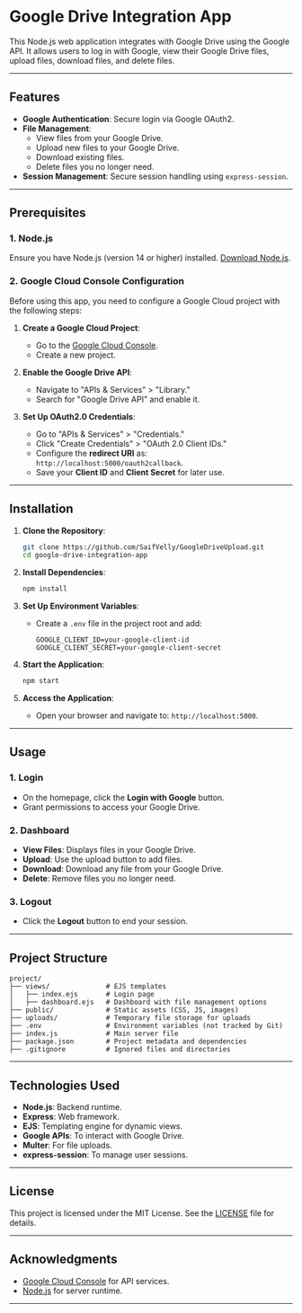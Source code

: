 # Google Drive Integration App

This Node.js web application integrates with Google Drive using the Google API. It allows users to log in with Google, view their Google Drive files, upload files, download files, and delete files.

---

## Features

- **Google Authentication**: Secure login via Google OAuth2.
- **File Management**:
  - View files from your Google Drive.
  - Upload new files to your Google Drive.
  - Download existing files.
  - Delete files you no longer need.
- **Session Management**: Secure session handling using `express-session`.

---

## Prerequisites

### 1. Node.js
Ensure you have Node.js (version 14 or higher) installed. [Download Node.js](https://nodejs.org).

### 2. Google Cloud Console Configuration
Before using this app, you need to configure a Google Cloud project with the following steps:

1. **Create a Google Cloud Project**:
   - Go to the [Google Cloud Console](https://console.cloud.google.com/).
   - Create a new project.

2. **Enable the Google Drive API**:
   - Navigate to "APIs & Services" > "Library."
   - Search for "Google Drive API" and enable it.

3. **Set Up OAuth2.0 Credentials**:
   - Go to "APIs & Services" > "Credentials."
   - Click "Create Credentials" > "OAuth 2.0 Client IDs."
   - Configure the **redirect URI** as: `http://localhost:5000/oauth2callback`.
   - Save your **Client ID** and **Client Secret** for later use.

---

## Installation

1. **Clone the Repository**:
   ```bash
   git clone https://github.com/SaifVelly/GoogleDriveUpload.git
   cd google-drive-integration-app
   ```

2. **Install Dependencies**:
   ```bash
   npm install
   ```

3. **Set Up Environment Variables**:
   - Create a `.env` file in the project root and add:
     ```env
     GOOGLE_CLIENT_ID=your-google-client-id
     GOOGLE_CLIENT_SECRET=your-google-client-secret
     ```

4. **Start the Application**:
   ```bash
   npm start
   ```

5. **Access the Application**:
   - Open your browser and navigate to: `http://localhost:5000`.

---

## Usage

### 1. Login
- On the homepage, click the **Login with Google** button.
- Grant permissions to access your Google Drive.

### 2. Dashboard
- **View Files**: Displays files in your Google Drive.
- **Upload**: Use the upload button to add files.
- **Download**: Download any file from your Google Drive.
- **Delete**: Remove files you no longer need.

### 3. Logout
- Click the **Logout** button to end your session.

---

## Project Structure

```
project/
├── views/              # EJS templates
│   ├── index.ejs       # Login page
│   ├── dashboard.ejs   # Dashboard with file management options
├── public/             # Static assets (CSS, JS, images)
├── uploads/            # Temporary file storage for uploads
├── .env                # Environment variables (not tracked by Git)
├── index.js            # Main server file
├── package.json        # Project metadata and dependencies
├── .gitignore          # Ignored files and directories
```

---

## Technologies Used

- **Node.js**: Backend runtime.
- **Express**: Web framework.
- **EJS**: Templating engine for dynamic views.
- **Google APIs**: To interact with Google Drive.
- **Multer**: For file uploads.
- **express-session**: To manage user sessions.

---

## License

This project is licensed under the MIT License. See the [LICENSE](LICENSE) file for details.

---

## Acknowledgments

- [Google Cloud Console](https://console.cloud.google.com/) for API services.
- [Node.js](https://nodejs.org/) for server runtime.

---
